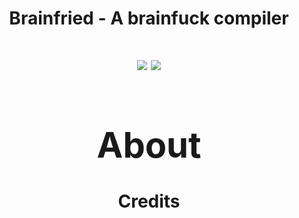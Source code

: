 <div align="center">
  <h1>Brainfried - A brainfuck compiler<h1/>
 
  <a href="https://github.com/psf/black"><img src="https://img.shields.io/badge/code%20style-black-black"><a/>
  <img src="https://img.shields.io/github/repo-size/pycoinfu/platformer">

  <h1>About</h1>
</div>
    


<div align="center">
  <h1>Credits</h1>
</div>
    


